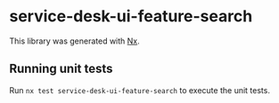 # service-desk-ui-feature-search

This library was generated with [Nx](https://nx.dev).

## Running unit tests

Run `nx test service-desk-ui-feature-search` to execute the unit tests.
